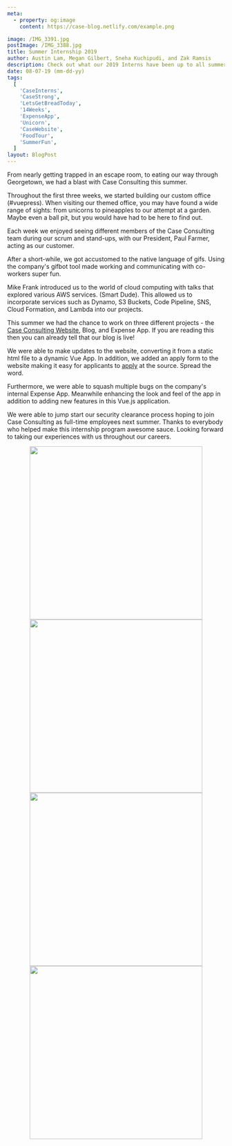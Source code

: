 ```yaml
---
meta:
  - property: og:image
    content: https://case-blog.netlify.com/example.png

image: /IMG_3391.jpg
postImage: /IMG_3388.jpg
title: Summer Internship 2019
author: Austin Lam, Megan Gilbert, Sneha Kuchipudi, and Zak Ramsis
description: Check out what our 2019 Interns have been up to all summer.
date: 08-07-19 (mm-dd-yy)
tags:
  [
    'CaseInterns',
    'CaseStrong',
    'LetsGetBreadToday',
    '14Weeks',
    'ExpenseApp',
    'Unicorn',
    'CaseWebsite',
    'FoodTour',
    'SummerFun',
  ]
layout: BlogPost
---
```


From nearly getting trapped in an escape room, to eating our way through Georgetown, we had a blast with Case Consulting this summer.

Throughout the first three weeks, we started building our custom office (#vuepress). When visiting our themed office, you may have found a wide range of sights: from unicorns to pineapples to our attempt at a garden. Maybe even a ball pit, but you would have had to be here to find out.

Each week we enjoyed seeing different members of the Case Consulting team during our scrum and stand-ups, with our President, Paul Farmer, acting as our customer.

After a short-while, we got accustomed to the native language of gifs. Using the company's gifbot tool made working and communicating with co-workers super fun.

Mike Frank introduced us to the world of cloud computing with talks that explored various AWS services. (Smart Dude). This allowed us to incorporate services such as Dynamo, S3 Buckets, Code Pipeline, SNS, Cloud Formation, and Lambda into our projects.

This summer we had the chance to work on three different projects - the <a href="https://www.consultwithcase.com/">Case Consulting Website</a>, Blog, and Expense App. If you are reading this then you can already tell that our blog is live!

We were able to make updates to the website, converting it from a static html file to a dynamic Vue App. In addition, we added an apply form to the website making it easy for applicants to <a href="https://www.consultwithcase.com/apply-form">apply</a> at the source. Spread the word.

Furthermore, we were able to squash multiple bugs on the company's internal Expense App. Meanwhile enhancing the look and feel of the app in addition to adding new features in this Vue.js application.

We were able to jump start our security clearance process hoping to join Case Consulting as full-time employees next summer. Thanks to everybody who helped make this internship program awesome sauce. Looking forward to taking our experiences with us throughout our careers.

<center>
<img src="/IMG_3369.jpg" width="400"/>
<img src="/IMG_3387.jpg" width="400"/></center>
<center><img src="/IMG_3389.jpg" width="400"/>
<img src="/IMG_3388.jpg" width="400"/></center>
